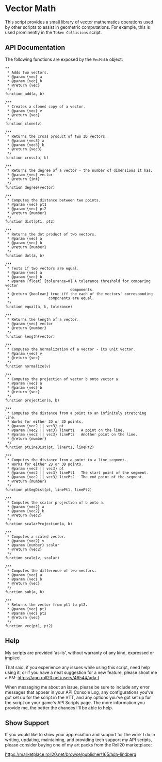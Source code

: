 # Vector Math

This script provides a small library of vector mathematics operations used by
other scripts to assist in geometric computations. For example, this is
used prominently in the ```Token Collisions``` script.

## API Documentation

The following functions are exposed by the ```VecMath``` object:

```
**
 * Adds two vectors.
 * @param {vec} a
 * @param {vec} b
 * @return {vec}
 */
function add(a, b)
```

```
/**
 * Creates a cloned copy of a vector.
 * @param {vec} v
 * @return {vec}
 */
function clone(v)
```

```
/**
 * Returns the cross product of two 3D vectors.
 * @param {vec3} a
 * @param {vec3} b
 * @return {vec3}
 */
function cross(a, b)
```

```
/**
 * Returns the degree of a vector - the number of dimensions it has.
 * @param {vec} vector
 * @return {int}
 */
function degree(vector)
```

```
/**
 * Computes the distance between two points.
 * @param {vec} pt1
 * @param {vec} pt2
 * @return {number}
 */
function dist(pt1, pt2)
```

```
/**
 * Returns the dot product of two vectors.
 * @param {vec} a
 * @param {vec} b
 * @return {number}
 */
function dot(a, b)
```

```
/**
 * Tests if two vectors are equal.
 * @param {vec} a
 * @param {vec} b
 * @param {float} [tolerance=0] A tolerance threshold for comparing vector
 *                            components.  
 * @return {boolean} true iff the each of the vectors' corresponding
 *                  components are equal.
 */
function equal(a, b, tolerance)
```

```
/**
 * Returns the length of a vector.
 * @param {vec} vector
 * @return {number}
 */
function length(vector)
```

```
/**
 * Computes the normalization of a vector - its unit vector.
 * @param {vec} v
 * @return {vec}
 */
function normalize(v)
```

```
/**
 * Computes the projection of vector b onto vector a.
 * @param {vec} a
 * @param {vec} b
 * @return {vec}
 */
function projection(a, b)
```

```
/**
 * Computes the distance from a point to an infinitely stretching line.
 * Works for either 2D or 3D points.
 * @param {vec2 || vec3} pt
 * @param {vec2 || vec3} linePt1   A point on the line.
 * @param {vec2 || vec3} linePt2   Another point on the line.
 * @return {number}
 */
function ptLineDist(pt, linePt1, linePt2)
```

```
/**
 * Computes the distance from a point to a line segment.
 * Works for either 2D or 3D points.
 * @param {vec2 || vec3} pt
 * @param {vec2 || vec3} linePt1   The start point of the segment.
 * @param {vec2 || vec3} linePt2   The end point of the segment.
 * @return {number}
 */
function ptSegDist(pt, linePt1, linePt2)
```

```
/**
 * Computes the scalar projection of b onto a.
 * @param {vec2} a
 * @param {vec2} b
 * @return {vec2}
 */
function scalarProjection(a, b)
```

```
/**
 * Computes a scaled vector.
 * @param {vec2} v
 * @param {number} scalar
 * @return {vec2}
 */
function scale(v, scalar)
```

```
/**
 * Computes the difference of two vectors.
 * @param {vec} a
 * @param {vec} b
 * @return {vec}
 */
function sub(a, b)
```

```
/**
 * Returns the vector from pt1 to pt2.
 * @param {vec} pt1
 * @param {vec} pt2
 * @return {vec}
 */
function vec(pt1, pt2)
```

## Help

My scripts are provided 'as-is', without warranty of any kind, expressed or implied.

That said, if you experience any issues while using this script,
need help using it, or if you have a neat suggestion for a new feature,
please shoot me a PM:
https://app.roll20.net/users/46544/ada-l

When messaging me about an issue, please be sure to include any error messages that
appear in your API Console Log, any configurations you've got set up for the
script in the VTT, and any options you've got set up for the script on your
game's API Scripts page. The more information you provide me, the better the
chances I'll be able to help.

## Show Support

If you would like to show your appreciation and support for the work I do in writing,
updating, maintaining, and providing tech support my API scripts,
please consider buying one of my art packs from the Roll20 marketplace:

https://marketplace.roll20.net/browse/publisher/165/ada-lindberg
